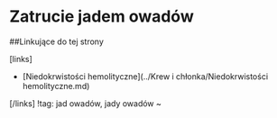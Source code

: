 # Zatrucie jadem owadów





##Linkujące do tej strony

[links]

- [Niedokrwistości hemolityczne](../Krew i chłonka/Niedokrwistości hemolityczne.md)


[/links]
!tag: jad owadów, jady owadów
~

